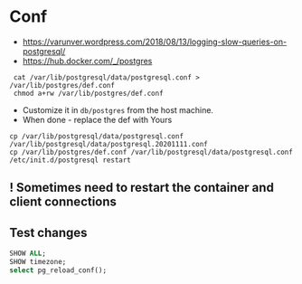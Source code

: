 # Conf

* https://varunver.wordpress.com/2018/08/13/logging-slow-queries-on-postgresql/
* https://hub.docker.com/_/postgres

```shell
 cat /var/lib/postgresql/data/postgresql.conf > /var/lib/postgres/def.conf
 chmod a+rw /var/lib/postgres/def.conf
```
* Customize it in `db/postgres` from the host machine.
* When done - replace the def with Yours

```shell
cp /var/lib/postgresql/data/postgresql.conf /var/lib/postgresql/data/postgresql.20201111.conf
cp /var/lib/postgres/def.conf /var/lib/postgresql/data/postgresql.conf
/etc/init.d/postgresql restart
```

## ! Sometimes need to restart the container and client connections

## Test changes

```sql
SHOW ALL;
SHOW timezone;
select pg_reload_conf();
```
